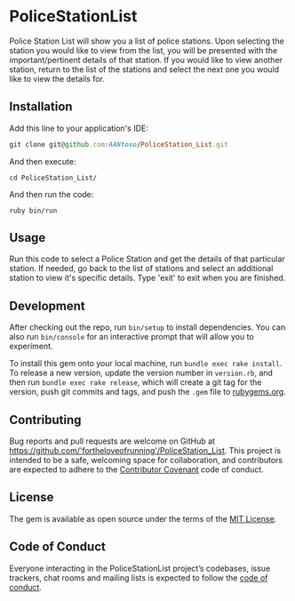 # PoliceStationList

Police Station List will show you a list of police stations. Upon selecting the station you would like to view from the list, you will be presented with the important/pertinent details of that station. If you would like to view another station, return to the list of the stations and select the next one you would like to view the details for. 

## Installation

Add this line to your application's IDE:

```ruby
git clone git@github.com:AANtoso/PoliceStation_List.git
```

And then execute:

    cd PoliceStation_List/

And then run the code:

    ruby bin/run

## Usage

Run this code to select a Police Station and get the details of that particular station. If needed, go back to the list of stations and select an additional station to view it's specific details. Type 'exit' to exit when you are finished.

## Development

After checking out the repo, run `bin/setup` to install dependencies. You can also run `bin/console` for an interactive prompt that will allow you to experiment.

To install this gem onto your local machine, run `bundle exec rake install`. To release a new version, update the version number in `version.rb`, and then run `bundle exec rake release`, which will create a git tag for the version, push git commits and tags, and push the `.gem` file to [rubygems.org](https://rubygems.org).

## Contributing

Bug reports and pull requests are welcome on GitHub at https://github.com/'fortheloveofrunning'/PoliceStation_List. This project is intended to be a safe, welcoming space for collaboration, and contributors are expected to adhere to the [Contributor Covenant](http://contributor-covenant.org) code of conduct.

## License

The gem is available as open source under the terms of the [MIT License](https://opensource.org/licenses/MIT).

## Code of Conduct

Everyone interacting in the PoliceStationList project’s codebases, issue trackers, chat rooms and mailing lists is expected to follow the [code of conduct](https://github.com/'fortheloveofrunning'/PoliceStation_List/blob/master/CODE_OF_CONDUCT.md).
